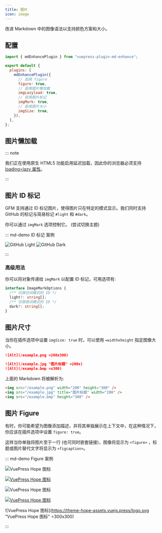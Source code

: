 ```yaml
---
title: 图片
icon: image
---
```


改进 Markdown 中的图像语法以支持颜色方案和大小。

<!-- more -->

## 配置

```js {7,9,11,13} title=".vuepress/config.js"
import { mdEnhancePlugin } from "vuepress-plugin-md-enhance";

export default {
  plugins: [
    mdEnhancePlugin({
      // 启用 figure
      figure: true,
      // 启用图片懒加载
      imgLazyload: true,
      // 启用图片标记
      imgMark: true,
      // 启用图片大小
      imgSize: true,
    }),
  ],
};
```

<!-- #region after -->

## 图片懒加载

::: note

我们正在使用原生 HTML5 功能启用延迟加载，因此你的浏览器必须支持 [loading=lazy 属性](https://caniuse.com/loading-lazy-attr)。

:::

## 图片 ID 标记

GFM 支持通过 ID 标记图片，使得图片只在特定的模式显示。我们同时支持 GitHub 的标记与简易标记 `#light` 和 `#dark`。

你可以通过 `imgMark` 选项控制它。<ColorModeSwitch /> (尝试切换主题)

::: md-demo ID 标记 案例

![GitHub Light](/assets/image/github-light.svg#dark)
![GitHub Dark](/assets/image/github-dark.svg#light)

:::

### 高级用法

你可以将对象传递给 `imgMark` 以配置 ID 标记，可用选项有:

```ts
interface ImageMarkOptions {
  /** 仅限日间模式的 ID */
  light?: string[];
  /** 仅限夜间模式的 ID */
  dark?: string[];
}
```

## 图片尺寸

当你在插件选项中设置 `imgSize: true` 时，可以使用 `=widthxheight` 指定图像大小。

```md
![Alt](/example.png =200x300)

![Alt](/example.jpg "图片标题" =200x)
![Alt](/example.bmp =x300)
```

上面的 Markdown 将被解析为:

```html
<img src="/example.png" width="200" height="300" />
<img src="/example.jpg" title="图片标题" width="200" />
<img src="/example.bmp" height="300" />
```

## 图片 Figure

有时，你可能希望为图像添加描述，并将其单独展示在上下文中，在这种情况下，你应该在插件选项中设置 `figure: true`。

这样当你单独将图片至于一行 (也可同时嵌套链接)，图像将显示为 `<figure>` ，标题或图片替代文字将显示为 `<figcaption>`。

<!-- markdownlint-disable MD034 -->

::: md-demo Figure 案例

![VuePress Hope 图标](/favicon.ico)

[![VuePress Hope 图标](/favicon.ico)](https://theme-hope.vuejs.press/)

![VuePress Hope 图标](/favicon.ico "VuePress Hope 图标")

[![VuePress Hope 图标](/favicon.ico "VuePress Hope 图标")](https://theme-hope.vuejs.press/)

![VuePress Hope 图标](https://theme-hope-assets.vuejs.press/logo.svg "VuePress Hope 图标" =300x300)

:::

<!-- markdownlint-enable MD034 -->

<script setup lang="ts">
import ColorModeSwitch from "@theme-hope/modules/outlook/components/ColorModeSwitch";
</script>

<!-- #endregion after -->
